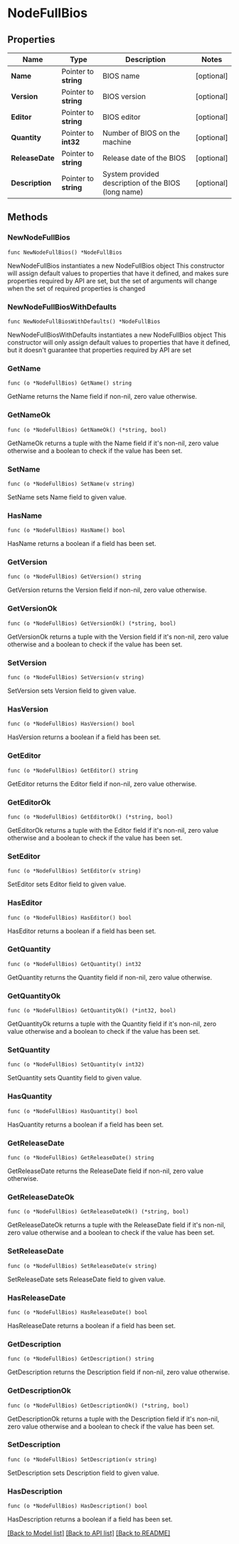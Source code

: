 # NodeFullBios

## Properties

Name | Type | Description | Notes
------------ | ------------- | ------------- | -------------
**Name** | Pointer to **string** | BIOS name | [optional] 
**Version** | Pointer to **string** | BIOS version | [optional] 
**Editor** | Pointer to **string** | BIOS editor | [optional] 
**Quantity** | Pointer to **int32** | Number of BIOS on the machine | [optional] 
**ReleaseDate** | Pointer to **string** | Release date of the BIOS | [optional] 
**Description** | Pointer to **string** | System provided description of the BIOS (long name) | [optional] 

## Methods

### NewNodeFullBios

`func NewNodeFullBios() *NodeFullBios`

NewNodeFullBios instantiates a new NodeFullBios object
This constructor will assign default values to properties that have it defined,
and makes sure properties required by API are set, but the set of arguments
will change when the set of required properties is changed

### NewNodeFullBiosWithDefaults

`func NewNodeFullBiosWithDefaults() *NodeFullBios`

NewNodeFullBiosWithDefaults instantiates a new NodeFullBios object
This constructor will only assign default values to properties that have it defined,
but it doesn't guarantee that properties required by API are set

### GetName

`func (o *NodeFullBios) GetName() string`

GetName returns the Name field if non-nil, zero value otherwise.

### GetNameOk

`func (o *NodeFullBios) GetNameOk() (*string, bool)`

GetNameOk returns a tuple with the Name field if it's non-nil, zero value otherwise
and a boolean to check if the value has been set.

### SetName

`func (o *NodeFullBios) SetName(v string)`

SetName sets Name field to given value.

### HasName

`func (o *NodeFullBios) HasName() bool`

HasName returns a boolean if a field has been set.

### GetVersion

`func (o *NodeFullBios) GetVersion() string`

GetVersion returns the Version field if non-nil, zero value otherwise.

### GetVersionOk

`func (o *NodeFullBios) GetVersionOk() (*string, bool)`

GetVersionOk returns a tuple with the Version field if it's non-nil, zero value otherwise
and a boolean to check if the value has been set.

### SetVersion

`func (o *NodeFullBios) SetVersion(v string)`

SetVersion sets Version field to given value.

### HasVersion

`func (o *NodeFullBios) HasVersion() bool`

HasVersion returns a boolean if a field has been set.

### GetEditor

`func (o *NodeFullBios) GetEditor() string`

GetEditor returns the Editor field if non-nil, zero value otherwise.

### GetEditorOk

`func (o *NodeFullBios) GetEditorOk() (*string, bool)`

GetEditorOk returns a tuple with the Editor field if it's non-nil, zero value otherwise
and a boolean to check if the value has been set.

### SetEditor

`func (o *NodeFullBios) SetEditor(v string)`

SetEditor sets Editor field to given value.

### HasEditor

`func (o *NodeFullBios) HasEditor() bool`

HasEditor returns a boolean if a field has been set.

### GetQuantity

`func (o *NodeFullBios) GetQuantity() int32`

GetQuantity returns the Quantity field if non-nil, zero value otherwise.

### GetQuantityOk

`func (o *NodeFullBios) GetQuantityOk() (*int32, bool)`

GetQuantityOk returns a tuple with the Quantity field if it's non-nil, zero value otherwise
and a boolean to check if the value has been set.

### SetQuantity

`func (o *NodeFullBios) SetQuantity(v int32)`

SetQuantity sets Quantity field to given value.

### HasQuantity

`func (o *NodeFullBios) HasQuantity() bool`

HasQuantity returns a boolean if a field has been set.

### GetReleaseDate

`func (o *NodeFullBios) GetReleaseDate() string`

GetReleaseDate returns the ReleaseDate field if non-nil, zero value otherwise.

### GetReleaseDateOk

`func (o *NodeFullBios) GetReleaseDateOk() (*string, bool)`

GetReleaseDateOk returns a tuple with the ReleaseDate field if it's non-nil, zero value otherwise
and a boolean to check if the value has been set.

### SetReleaseDate

`func (o *NodeFullBios) SetReleaseDate(v string)`

SetReleaseDate sets ReleaseDate field to given value.

### HasReleaseDate

`func (o *NodeFullBios) HasReleaseDate() bool`

HasReleaseDate returns a boolean if a field has been set.

### GetDescription

`func (o *NodeFullBios) GetDescription() string`

GetDescription returns the Description field if non-nil, zero value otherwise.

### GetDescriptionOk

`func (o *NodeFullBios) GetDescriptionOk() (*string, bool)`

GetDescriptionOk returns a tuple with the Description field if it's non-nil, zero value otherwise
and a boolean to check if the value has been set.

### SetDescription

`func (o *NodeFullBios) SetDescription(v string)`

SetDescription sets Description field to given value.

### HasDescription

`func (o *NodeFullBios) HasDescription() bool`

HasDescription returns a boolean if a field has been set.


[[Back to Model list]](../README.md#documentation-for-models) [[Back to API list]](../README.md#documentation-for-api-endpoints) [[Back to README]](../README.md)


